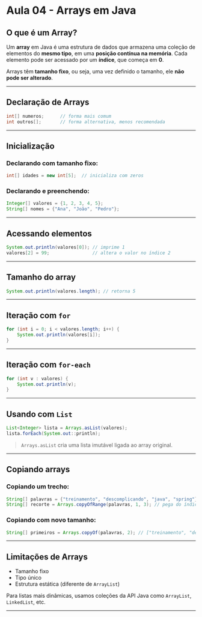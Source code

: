 # Aula 04 - Arrays em Java

## O que é um Array?

Um **array** em Java é uma estrutura de dados que armazena uma coleção de elementos do **mesmo tipo**, em uma **posição contínua na memória**. Cada elemento pode ser acessado por um **índice**, que começa em **0**.

Arrays têm **tamanho fixo**, ou seja, uma vez definido o tamanho, ele **não pode ser alterado**.

---

## Declaração de Arrays

```java
int[] numeros;      // forma mais comum
int outros[];       // forma alternativa, menos recomendada
```

---

## Inicialização

### Declarando com tamanho fixo:
```java
int[] idades = new int[5];  // inicializa com zeros
```

### Declarando e preenchendo:
```java
Integer[] valores = {1, 2, 3, 4, 5};
String[] nomes = {"Ana", "João", "Pedro"};
```

---

## Acessando elementos

```java
System.out.println(valores[0]); // imprime 1
valores[2] = 99;                // altera o valor no índice 2
```

---

## Tamanho do array

```java
System.out.println(valores.length); // retorna 5
```

---

## Iteração com `for`

```java
for (int i = 0; i < valores.length; i++) {
    System.out.println(valores[i]);
}
```

---

## Iteração com `for-each`

```java
for (int v : valores) {
    System.out.println(v);
}
```

---

## Usando com `List`

```java
List<Integer> lista = Arrays.asList(valores);
lista.forEach(System.out::println);
```

> `Arrays.asList` cria uma lista imutável ligada ao array original.

---

## Copiando arrays

### Copiando um trecho:
```java
String[] palavras = {"treinamento", "descomplicando", "java", "spring"};
String[] recorte = Arrays.copyOfRange(palavras, 1, 3); // pega do índice 1 ao 2
```

### Copiando com novo tamanho:
```java
String[] primeiros = Arrays.copyOf(palavras, 2); // ["treinamento", "descomplicando"]
```

---

## Limitações de Arrays
- Tamanho fixo
- Tipo único
- Estrutura estática (diferente de `ArrayList`)

Para listas mais dinâmicas, usamos coleções da API Java como `ArrayList`, `LinkedList`, etc.

---

